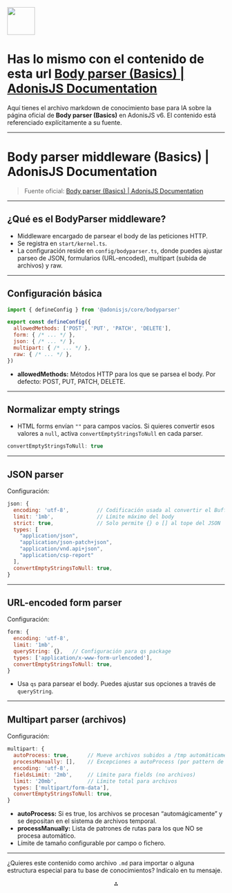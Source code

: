 <img src="https://r2cdn.perplexity.ai/pplx-full-logo-primary-dark%402x.png" style="height:64px;margin-right:32px"/>

# Has lo mismo con el contenido de esta url [Body parser (Basics) | AdonisJS Documentation](https://docs.adonisjs.com/guides/basics/body-parser)

Aquí tienes el archivo markdown de conocimiento base para IA sobre la página oficial de **Body parser (Basics)** en AdonisJS v6. El contenido está referenciado explícitamente a su fuente.

***

# Body parser middleware (Basics) | AdonisJS Documentation

> Fuente oficial: [Body parser (Basics) | AdonisJS Documentation](https://docs.adonisjs.com/guides/basics/body-parser)

***

## ¿Qué es el BodyParser middleware?

- Middleware encargado de parsear el body de las peticiones HTTP.
- Se registra en `start/kernel.ts`.
- La configuración reside en `config/bodyparser.ts`, donde puedes ajustar parseo de JSON, formularios (URL-encoded), multipart (subida de archivos) y raw.

***

## Configuración básica

```js
import { defineConfig } from '@adonisjs/core/bodyparser'

export const defineConfig({
  allowedMethods: ['POST', 'PUT', 'PATCH', 'DELETE'],
  form: { /* ... */ },
  json: { /* ... */ },
  multipart: { /* ... */ },
  raw: { /* ... */ },
})
```

- **allowedMethods:** Métodos HTTP para los que se parsea el body. Por defecto: POST, PUT, PATCH, DELETE.

***

## Normalizar empty strings

- HTML forms envían `""` para campos vacíos. Si quieres convertir esos valores a `null`, activa `convertEmptyStringsToNull` en cada parser.

```js
convertEmptyStringsToNull: true
```


***

## JSON parser

Configuración:

```js
json: {
  encoding: 'utf-8',         // Codificación usada al convertir el Buffer a string
  limit: '1mb',              // Límite máximo del body
  strict: true,              // Solo permite {} o [] al tope del JSON
  types: [
    "application/json",
    "application/json-patch+json",
    "application/vnd.api+json",
    "application/csp-report"
  ],
  convertEmptyStringsToNull: true,
}
```


***

## URL-encoded form parser

Configuración:

```js
form: {
  encoding: 'utf-8',
  limit: '1mb',
  queryString: {},   // Configuración para qs package
  types: ['application/x-www-form-urlencoded'],
  convertEmptyStringsToNull: true,
}
```

- Usa `qs` para parsear el body. Puedes ajustar sus opciones a través de `queryString`.

***

## Multipart parser (archivos)

Configuración:

```js
multipart: {
  autoProcess: true,      // Mueve archivos subidos a /tmp automáticamente
  processManually: [],    // Excepciones a autoProcess (por pattern de ruta)
  encoding: 'utf-8',
  fieldsLimit: '2mb',     // Límite para fields (no archivos)
  limit: '20mb',          // Límite total para archivos
  types: ['multipart/form-data'],
  convertEmptyStringsToNull: true,
}
```

- **autoProcess:** Si es true, los archivos se procesan “automágicamente” y se depositan en el sistema de archivos temporal.
- **processManually:** Lista de patrones de rutas para los que NO se procesa automático.
- Límite de tamaño configurable por campo o fichero.

***

¿Quieres este contenido como archivo `.md` para importar o alguna estructura especial para tu base de conocimientos? Indícalo en tu mensaje.

<div style="text-align: center">⁂</div>

[^1]: https://docs.adonisjs.com/guides/basics/body-parser

